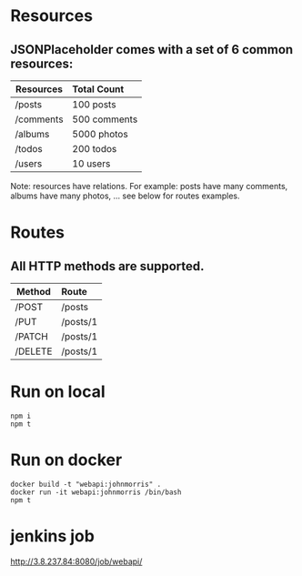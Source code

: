 # Resources

## JSONPlaceholder comes with a set of 6 common resources:

| Resources        | Total Count   | 
| -------------    |:------------- | 
|    /posts        | 	100 posts    |
|    /comments     | 	500 comments |
|    /albums       | 	5000 photos  |
|    /todos        | 	200 todos    |
|    /users        | 	10 users     |
	
Note: resources have relations. For example: posts have many comments, albums have many photos, ... see below for routes examples.

# Routes
## All HTTP methods are supported.

| Method           | Route         | 
| -------------    |:------------- | 
|    /POST         | 	 /posts      |
|    /PUT          | 	/posts/1     |
|    /PATCH        | 	/posts/1     |
|    /DELETE       | 	/posts/1     |

# Run on local
```
npm i
npm t
```

# Run on docker
```
docker build -t "webapi:johnmorris" .
docker run -it webapi:johnmorris /bin/bash
npm t
```

# jenkins job
http://3.8.237.84:8080/job/webapi/
